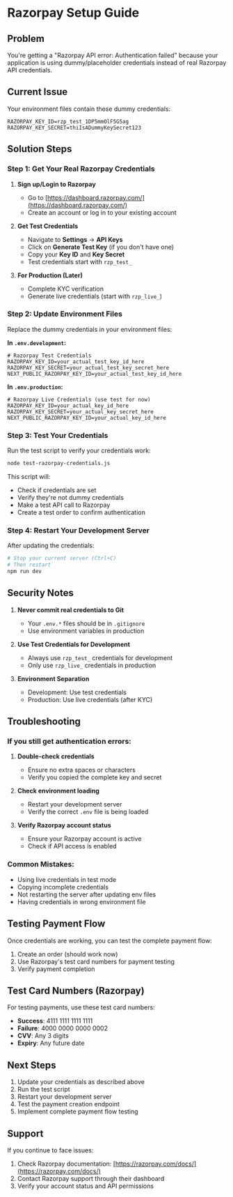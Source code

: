 # Razorpay Setup Guide

## Problem
You're getting a "Razorpay API error: Authentication failed" because your application is using dummy/placeholder credentials instead of real Razorpay API credentials.

## Current Issue
Your environment files contain these dummy credentials:
```
RAZORPAY_KEY_ID=rzp_test_1DP5mmOlF5G5ag
RAZORPAY_KEY_SECRET=thiIsADummyKeySecret123
```

## Solution Steps

### Step 1: Get Your Real Razorpay Credentials

1. **Sign up/Login to Razorpay**
   - Go to [https://dashboard.razorpay.com/](https://dashboard.razorpay.com/)
   - Create an account or log in to your existing account

2. **Get Test Credentials**
   - Navigate to **Settings** → **API Keys**
   - Click on **Generate Test Key** (if you don't have one)
   - Copy your **Key ID** and **Key Secret**
   - Test credentials start with `rzp_test_`

3. **For Production (Later)**
   - Complete KYC verification
   - Generate live credentials (start with `rzp_live_`)

### Step 2: Update Environment Files

Replace the dummy credentials in your environment files:

**In `.env.development`:**
```env
# Razorpay Test Credentials
RAZORPAY_KEY_ID=your_actual_test_key_id_here
RAZORPAY_KEY_SECRET=your_actual_test_key_secret_here
NEXT_PUBLIC_RAZORPAY_KEY_ID=your_actual_test_key_id_here
```

**In `.env.production`:**
```env
# Razorpay Live Credentials (use test for now)
RAZORPAY_KEY_ID=your_actual_key_id_here
RAZORPAY_KEY_SECRET=your_actual_key_secret_here
NEXT_PUBLIC_RAZORPAY_KEY_ID=your_actual_key_id_here
```

### Step 3: Test Your Credentials

Run the test script to verify your credentials work:

```bash
node test-razorpay-credentials.js
```

This script will:
- Check if credentials are set
- Verify they're not dummy credentials
- Make a test API call to Razorpay
- Create a test order to confirm authentication

### Step 4: Restart Your Development Server

After updating the credentials:

```bash
# Stop your current server (Ctrl+C)
# Then restart
npm run dev
```

## Security Notes

1. **Never commit real credentials to Git**
   - Your `.env.*` files should be in `.gitignore`
   - Use environment variables in production

2. **Use Test Credentials for Development**
   - Always use `rzp_test_` credentials for development
   - Only use `rzp_live_` credentials in production

3. **Environment Separation**
   - Development: Use test credentials
   - Production: Use live credentials (after KYC)

## Troubleshooting

### If you still get authentication errors:

1. **Double-check credentials**
   - Ensure no extra spaces or characters
   - Verify you copied the complete key and secret

2. **Check environment loading**
   - Restart your development server
   - Verify the correct `.env` file is being loaded

3. **Verify Razorpay account status**
   - Ensure your Razorpay account is active
   - Check if API access is enabled

### Common Mistakes:

- Using live credentials in test mode
- Copying incomplete credentials
- Not restarting the server after updating env files
- Having credentials in wrong environment file

## Testing Payment Flow

Once credentials are working, you can test the complete payment flow:

1. Create an order (should work now)
2. Use Razorpay's test card numbers for payment testing
3. Verify payment completion

## Test Card Numbers (Razorpay)

For testing payments, use these test card numbers:
- **Success**: 4111 1111 1111 1111
- **Failure**: 4000 0000 0000 0002
- **CVV**: Any 3 digits
- **Expiry**: Any future date

## Next Steps

1. Update your credentials as described above
2. Run the test script
3. Restart your development server
4. Test the payment creation endpoint
5. Implement complete payment flow testing

## Support

If you continue to face issues:
1. Check Razorpay documentation: [https://razorpay.com/docs/](https://razorpay.com/docs/)
2. Contact Razorpay support through their dashboard
3. Verify your account status and API permissions
